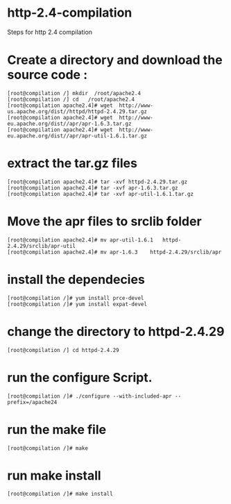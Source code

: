 # http-2.4-compilation

Steps for http 2.4 compilation 

# Create a directory and download the source code :

```
[root@compilation /] mkdir  /root/apache2.4
[root@compilation /] cd   /root/apache2.4
[root@compilation apache2.4]# wget  http://www-us.apache.org/dist//httpd/httpd-2.4.29.tar.gz
[root@compilation apache2.4]# wget  http://www-eu.apache.org/dist//apr/apr-1.6.3.tar.gz
[root@compilation apache2.4]# wget  http://www-eu.apache.org/dist//apr/apr-util-1.6.1.tar.gz
 ```
 
 # extract the tar.gz files

```
[root@compilation apache2.4]# tar -xvf httpd-2.4.29.tar.gz
[root@compilation apache2.4]# tar -xvf apr-1.6.3.tar.gz
[root@compilation apache2.4]# tar -xvf apr-util-1.6.1.tar.gz
```

# Move the apr files to srclib folder

```
[root@compilation apache2.4]# mv apr-util-1.6.1   httpd-2.4.29/srclib/apr-util
[root@compilation apache2.4]# mv apr-1.6.3    httpd-2.4.29/srclib/apr
```

# install the dependecies 

```
[root@compilation /]# yum install prce-devel
[root@compilation /]# yum install expat-devel
```

# change the directory to httpd-2.4.29

```
[root@compilation /] cd httpd-2.4.29
```

# run the configure Script.

```
[root@compilation /]# ./configure --with-included-apr --prefix=/apache24
```

# run the make file

```
[root@compilation /]# make
```

# run make install


```
[root@compilation /]# make install
```
